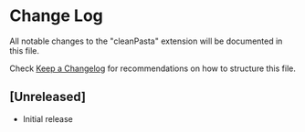 # Change Log

All notable changes to the "cleanPasta" extension will be documented in this file.

Check [Keep a Changelog](http://keepachangelog.com/) for recommendations on how to structure this file.

## [Unreleased]

- Initial release